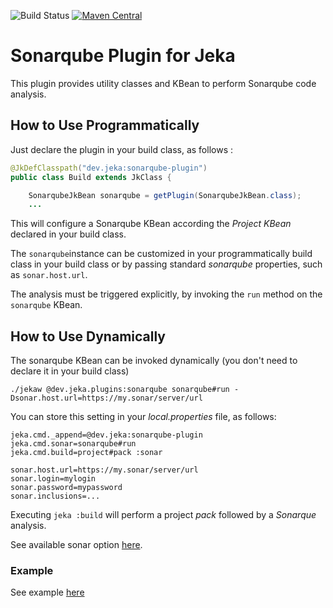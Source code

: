 ![Build Status](https://github.com/jerkar/sonarqube-plugin/actions/workflows/push-master.yml/badge.svg)
[![Maven Central](https://img.shields.io/maven-central/v/dev.jeka/sonarqube-plugin.svg?label=Maven%20Central)](https://search.maven.org/search?q=g:%22dev.jeka22%20AND%20a:%22springboot-plugin%22)

# Sonarqube Plugin for Jeka

This plugin provides utility classes and KBean to perform Sonarqube code analysis.

## How to Use Programmatically

Just declare the plugin in your build class, as follows :

```java
@JkDefClasspath("dev.jeka:sonarqube-plugin")
public class Build extends JkClass {

    SonarqubeJkBean sonarqube = getPlugin(SonarqubeJkBean.class);
    ...
```
This will configure a Sonarqube KBean according the *Project KBean* declared in your build class.

The `sonarqube`instance can be customized in your programmatically build class in your build 
class or by passing standard *sonarqube* properties, such as `sonar.host.url`.

The analysis must be triggered explicitly, by invoking the `run` method on the `sonarqube` KBean.

## How to Use Dynamically

The sonarqube KBean can be invoked dynamically (you don't need to declare it in your build class)
```
./jekaw @dev.jeka.plugins:sonarqube sonarqube#run -Dsonar.host.url=https://my.sonar/server/url
```

You can store this setting in your *local.properties* file, as follows:
```properties
jeka.cmd._append=@dev.jeka:sonarqube-plugin
jeka.cmd.sonar=sonarqube#run
jeka.cmd.build=project#pack :sonar

sonar.host.url=https://my.sonar/server/url
sonar.login=mylogin
sonar.password=mypassword
sonar.inclusions=...
```
Executing `jeka :build` will perform a project *pack* followed by a *Sonarque* analysis.

See available sonar option [here](https://docs.sonarqube.org/latest/analysis/analysis-parameters/).

### Example

See example [here](../../samples/dev.jeka.samples.sonarqube)



